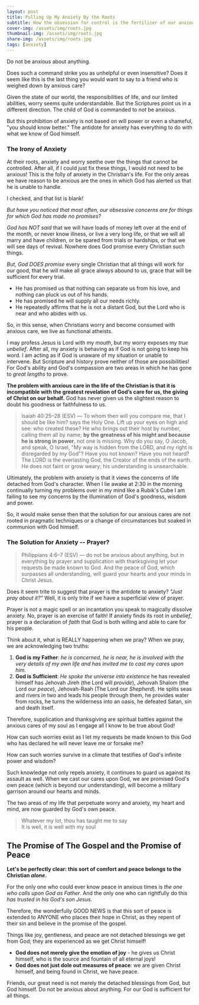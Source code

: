 ```yaml
---
layout: post
title: Pulling Up My Anxiety By the Roots
subtitle: How the obsession for control is the fertilizer of our anxious cares
cover-img: /assets/img/roots.jpg
thumbnail-img: /assets/img/roots.jpg
share-img: /assets/img/roots.jpg
tags: [anxiety]
---
```


Do not be anxious about anything.

Does such a command strike you as unhelpful or even insensitive? Does it seem like this is the last thing you would want to say to a friend who is weighed down by anxious care? 

Given the state of our world, the responsibilities of life, and our limited abilities, worry seems quite understandable. But the Scriptures point us in a different direction. The child of God is commanded to *not* be anxious. 

But this prohibition of anxiety is not based on will power or even a shameful, "you should know better." The antidote for anxiety has everything to do with what we know of God himself.

### The Irony of Anxiety
At their roots, anxiety and worry seethe over the things that cannot be controlled. After all, if I could just fix these things, I would not need to be anxious! This is the folly of anxiety in the Christian's life. For the only areas we have reason to be anxious are the ones in which God has alerted us that he is unable to handle. 

I checked, and that list is blank!

*But have you noticed that most often, our obsessive concerns are for things for which God has made no promises?* 

*God has NOT said* that we will have loads of money left over at the end of the month, or never know illness, or live a very long life, or that we will all marry and have children, or be spared from trials or hardships, or that we will see days of revival. Nowhere does God promise every Christian such things.

*But, God DOES promise* every single Christian that all things will work for our good, that he will make all grace always abound to us, grace that will be sufficient for every trial. 

- He has promised us that nothing can separate us from his love, and nothing can pluck us out of his hands. 
- He has promised he will supply all our needs richly. 
- He repeatedly affirms that he is not a distant God, but the Lord who is near and who abides with us.

So, in this sense, when Christians worry and become consumed with anxious care, we live as functional atheists. 

I may profess Jesus is Lord with my *mouth*, but my worry exposes my *true unbelief*. After all, my anxiety is behaving as if God is not going to keep his word. I am acting as if God is unaware of my situation or unable to intervene. But Scripture and history prove neither of those are possibilities! For God's ability and God's compassion are two areas in which he has gone to *great lengths* to prove.

**The problem with anxious care in the life of the Christian is that it is incompatible with the greatest revelation of God’s care for us, the giving of Christ on our behalf.** God has never given us the slightest reason to doubt his goodness or faithfulness to us.

> Isaiah 40:25–28 (ESV) — To whom then will you compare me, that I should be like him? says the Holy One. Lift up your eyes on high and see: who created these? He who brings out their host by number, calling them all by name; **by the greatness of his might and because he is strong in power**, not one is missing. Why do you say, O Jacob, and speak, O Israel, "My way is hidden from the LORD, and my right is disregarded by my God"? Have you not known? Have you not heard? The LORD is the everlasting God, the Creator of the ends of the earth. He does not faint or grow weary; his understanding is unsearchable.

Ultimately, the problem with anxiety is that it views the concerns of life detached from God's character. When I lie awake at 2:30 in the morning continually turning my problems over in my mind like a Rubik's Cube I am failing to see my concerns by the illumination of God's goodness, wisdom and power.

So, it would make sense then that the solution for our anxious cares are not rooted in pragmatic techniques or a change of circumstances but soaked in communion with God himself.

### The Solution for Anxiety -- Prayer?

> Philippians 4:6–7 (ESV) — do not be anxious about anything, but in everything by prayer and supplication with thanksgiving let your requests be made known to God. And the peace of God, which surpasses all understanding, will guard your hearts and your minds in Christ Jesus.

Does it seem trite to suggest that prayer is the antidote to anxiety? *"Just pray about it?"* Well, it is only trite if we have a superficial view of prayer. 

Prayer is not a magic spell or an incantation you speak to magically dissolve anxiety. No, prayer is an exercise of faith! If anxiety finds its root in *unbelief*, prayer is a declaration of *faith* that God is both willing and able to care for his people. 

Think about it, what is REALLY happening when we pray? When we pray, we are acknowledging two truths:

1. **God is my Father**: *he is concerned, he is near, he is involved with the very details of my own life and has invited me to cast my cares upon him.*
2. **God is Sufficient**: *He spoke the universe into existence* he has revealed himself has Jehovah Jireh (the Lord will *provide*), Jehovah Shalom (the Lord our *peace*), Jehovah-Raah (The Lord our *Shepherd*). He splits seas and rivers in two and leads his people through them, he provides water from rocks, he turns the wilderness into an oasis, he defeated Satan, sin and death itself.

Therefore, supplication and thanksgiving are spiritual battles against the anxious cares of my soul as I engage all I know to be true about God!

How can such worries exist as I let my requests be made known to this God who has declared he will never leave me or forsake me? 

How can such worries survive in a climate that testifies of God's infinite power and wisdom?

Such knowledge not only repels anxiety, it continues to guard us against its assault as well. When we cast our cares upon God, we are promised God's own peace (which is beyond our understanding), will become a military garrison around our hearts and minds. 

The two areas of my life that perpetuate worry and anxiety, my heart and mind, are now guarded by God's own peace.

> Whatever my lot, thou has taught me to say  
> It is well, it is well with my soul

## The Promise of The Gospel and the Promise of Peace
**Let's be perfectly clear: this sort of comfort and peace belongs to the Christian *alone*.** 

For the only one who could ever know peace in anxious times is *the one who calls upon God as Father*. And the only one who can rightfully do this *has trusted in his God's son Jesus.* 

Therefore, the wonderfully GOOD NEWS is that this sort of peace is extended to ANYONE who places their hope in Christ, as they repent of their sin and believe in the promise of the gospel.

Things like joy, gentleness, and peace are not detached blessings we get from God; they are experienced as we get Christ himself!
	
* **God does not merely give the emotion of joy** - he gives us Christ himself, who is the source and fountain of all eternal joys!
* **God does not just dole out measures of peace**: we are given Christ himself, and being found in Christ, we have peace.

Friends, our great need is not merely the detached blessings from God, but God himself. Do not be anxious about anything. For our God is sufficient for all things.